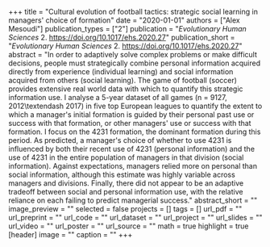 +++
title = "Cultural evolution of football tactics: strategic social learning in managers' choice of formation"
date = "2020-01-01"
authors = ["Alex Mesoudi"]
publication_types = ["2"]
publication = "_Evolutionary Human Sciences_ 2. https://doi.org/10.1017/ehs.2020.27"
publication_short = "_Evolutionary Human Sciences_ 2. https://doi.org/10.1017/ehs.2020.27"
abstract = "In order to adaptively solve complex problems or make difficult decisions, people must strategically combine personal information acquired directly from experience (individual learning) and social information acquired from others (social learning). The game of football (soccer) provides extensive real world data with which to quantify this strategic information use. I analyse a 5-year dataset of all games (n = 9127, 2012\textendash 2017) in five top European leagues to quantify the extent to which a manager's initial formation is guided by their personal past use or success with that formation, or other managers' use or success with that formation. I focus on the 4231 formation, the dominant formation during this period. As predicted, a manager's choice of whether to use 4231 is influenced by both their recent use of 4231 (personal information) and the use of 4231 in the entire population of managers in that division (social information). Against expectations, managers relied more on personal than social information, although this estimate was highly variable across managers and divisions. Finally, there did not appear to be an adaptive tradeoff between social and personal information use, with the relative reliance on each failing to predict managerial success."
abstract_short = ""
image_preview = ""
selected = false
projects = []
tags = []
url_pdf = ""
url_preprint = ""
url_code = ""
url_dataset = ""
url_project = ""
url_slides = ""
url_video = ""
url_poster = ""
url_source = ""
math = true
highlight = true
[header]
image = ""
caption = ""
+++
